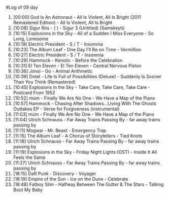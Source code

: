 #Log of 09 day

1. [00:00] God Is An Astronaut - All Is Violent, All Is Bright (2011 Remastered Edition) - All Is Violent, All Is Bright
1. [10:08] Sigur Rós - ( ) - Sigur 3  (Untitled) (Samskeyti)
1. [10:15] Explosions in the Sky - All of a Sudden I Miss Everyone - So Long, Lonesome
1. [10:19] Electric President - S / T - Insomnia
1. [10:23] The Album Leaf - One Day I'll Be on Time - Vermillion
1. [10:27] Electric President - S / T - Insomnia
1. [10:29] Hammock - Kenotic - Before the Celebration
1. [10:31] El Ten Eleven - El Ten Eleven - Central Nervous Piston
1. [10:36] Jónsi - Go - Animal Arithmetic
1. [10:39] Dntel - Life Is Full of Possibilities (Deluxe) - Suddenly Is Sooner Than You Think (Remastered)
1. [10:45] Explosions in the Sky - Take Care, Take Care, Take Care - Postcard From 1952
1. [10:52] múm - Finally We Are No One - We Have a Map of the Piano
1. [10:57] Hammock - Chasing After Shadows...Living With The Ghosts Outtakes EP - Verse for Forgiveness (instrumental)
1. [11:03] múm - Finally We Are No One - We Have a Map of the Piano
1. [11:04] Ulrich Schnauss - Far Away Trains Passing By - far away trains passing by
1. [11:11] Mogwai - Mr. Beast - Emergency Trap
1. [11:15] The Album Leaf - A Chorus of Storytellers - Tied Knots
1. [11:18] Ulrich Schnauss - Far Away Trains Passing By - far away trains passing by
1. [11:19] Explosions in the Sky - Friday Night Lights (OST) - Inside It All Feels the Same
1. [11:27] Ulrich Schnauss - Far Away Trains Passing By - far away trains passing by
1. [18:15] Daft Punk - Discovery - Voyager
1. [18:19] Empire of the Sun - Ice on the Dune - Celebrate
1. [18:48] Fatboy Slim - Halfway Between The Gutter & The Stars - Talking Bout My Baby
